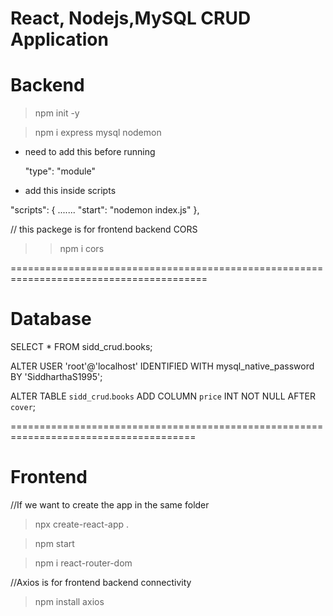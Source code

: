# React, Nodejs,MySQL CRUD Application

# Backend

> npm init -y

> npm i express mysql nodemon

* need to add this before running

  "type": "module"

* add this inside scripts

"scripts": {
    .......
    "start": "nodemon index.js"
  },

// this packege is for frontend backend CORS 

> >npm i cors

========================================================================================

# Database

SELECT * FROM sidd_crud.books;

ALTER USER 'root'@'localhost' IDENTIFIED WITH mysql_native_password BY 'SiddharthaS1995';

ALTER TABLE `sidd_crud`.`books` 
ADD COLUMN `price` INT NOT NULL AFTER `cover`;


======================================================================================

# Frontend

//If we want to create the app in the same folder
> npx create-react-app .

> npm start

> npm i react-router-dom

//Axios is for frontend backend connectivity
> npm install axios